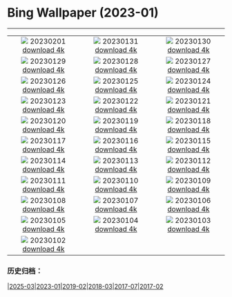 # Bing Wallpaper (2023-01)
**************
| | | |
| :----: | :----: | :----: |
| ![](https://www.bing.com/th?id=OHR.SunriseCastle_ZH-CN6235928386_1920x1080.jpg) 20230201 [download 4k](https://www.bing.com/th?id=OHR.SunriseCastle_ZH-CN6235928386_UHD.jpg) | ![](https://www.bing.com/th?id=OHR.ZebraTrio_ZH-CN5902552401_1920x1080.jpg) 20230131 [download 4k](https://www.bing.com/th?id=OHR.ZebraTrio_ZH-CN5902552401_UHD.jpg) | ![](https://www.bing.com/th?id=OHR.NagarholeNationalPark_ZH-CN2550578922_1920x1080.jpg) 20230130 [download 4k](https://www.bing.com/th?id=OHR.NagarholeNationalPark_ZH-CN2550578922_UHD.jpg) |
| ![](https://www.bing.com/th?id=OHR.BlackbirdDay_ZH-CN2291101162_1920x1080.jpg) 20230129 [download 4k](https://www.bing.com/th?id=OHR.BlackbirdDay_ZH-CN2291101162_UHD.jpg) | ![](https://www.bing.com/th?id=OHR.BlueBahamas_ZH-CN2083290847_1920x1080.jpg) 20230128 [download 4k](https://www.bing.com/th?id=OHR.BlueBahamas_ZH-CN2083290847_UHD.jpg) | ![](https://www.bing.com/th?id=OHR.RedMangrove_ZH-CN4083989028_1920x1080.jpg) 20230127 [download 4k](https://www.bing.com/th?id=OHR.RedMangrove_ZH-CN4083989028_UHD.jpg) |
| ![](https://www.bing.com/th?id=OHR.HighArchChina_ZH-CN8170154553_1920x1080.jpg) 20230126 [download 4k](https://www.bing.com/th?id=OHR.HighArchChina_ZH-CN8170154553_UHD.jpg) | ![](https://www.bing.com/th?id=OHR.BirksofAberfeldy_ZH-CN7810226692_1920x1080.jpg) 20230125 [download 4k](https://www.bing.com/th?id=OHR.BirksofAberfeldy_ZH-CN7810226692_UHD.jpg) | ![](https://www.bing.com/th?id=OHR.ColleSantaLucia_ZH-CN7638164714_1920x1080.jpg) 20230124 [download 4k](https://www.bing.com/th?id=OHR.ColleSantaLucia_ZH-CN7638164714_UHD.jpg) |
| ![](https://www.bing.com/th?id=OHR.SunriseMoai_ZH-CN7413178404_1920x1080.jpg) 20230123 [download 4k](https://www.bing.com/th?id=OHR.SunriseMoai_ZH-CN7413178404_UHD.jpg) | ![](https://www.bing.com/th?id=OHR.ChineseSpringFestival2023_ZH-CN7281854882_1920x1080.jpg) 20230122 [download 4k](https://www.bing.com/th?id=OHR.ChineseSpringFestival2023_ZH-CN7281854882_UHD.jpg) | ![](https://www.bing.com/th?id=OHR.ChineseNewYearEve2023_ZH-CN7188893388_1920x1080.jpg) 20230121 [download 4k](https://www.bing.com/th?id=OHR.ChineseNewYearEve2023_ZH-CN7188893388_UHD.jpg) |
| ![](https://www.bing.com/th?id=OHR.FalklandKings_ZH-CN6891102487_1920x1080.jpg) 20230120 [download 4k](https://www.bing.com/th?id=OHR.FalklandKings_ZH-CN6891102487_UHD.jpg) | ![](https://www.bing.com/th?id=OHR.SFFParkCity_ZH-CN6707019061_1920x1080.jpg) 20230119 [download 4k](https://www.bing.com/th?id=OHR.SFFParkCity_ZH-CN6707019061_UHD.jpg) | ![](https://www.bing.com/th?id=OHR.WhiteSands_ZH-CN6500188005_1920x1080.jpg) 20230118 [download 4k](https://www.bing.com/th?id=OHR.WhiteSands_ZH-CN6500188005_UHD.jpg) |
| ![](https://www.bing.com/th?id=OHR.SessileOaks_ZH-CN6385464274_1920x1080.jpg) 20230117 [download 4k](https://www.bing.com/th?id=OHR.SessileOaks_ZH-CN6385464274_UHD.jpg) | ![](https://www.bing.com/th?id=OHR.FrozenBubblesAlberta_ZH-CN6154214678_1920x1080.jpg) 20230116 [download 4k](https://www.bing.com/th?id=OHR.FrozenBubblesAlberta_ZH-CN6154214678_UHD.jpg) | ![](https://www.bing.com/th?id=OHR.Turku_ZH-CN6008877545_1920x1080.jpg) 20230115 [download 4k](https://www.bing.com/th?id=OHR.Turku_ZH-CN6008877545_UHD.jpg) |
| ![](https://www.bing.com/th?id=OHR.DonkeyFeast_ZH-CN5880627132_1920x1080.jpg) 20230114 [download 4k](https://www.bing.com/th?id=OHR.DonkeyFeast_ZH-CN5880627132_UHD.jpg) | ![](https://www.bing.com/th?id=OHR.Pneumatocysts_ZH-CN5721988566_1920x1080.jpg) 20230113 [download 4k](https://www.bing.com/th?id=OHR.Pneumatocysts_ZH-CN5721988566_UHD.jpg) | ![](https://www.bing.com/th?id=OHR.RumeliHisari_ZH-CN0185820275_1920x1080.jpg) 20230112 [download 4k](https://www.bing.com/th?id=OHR.RumeliHisari_ZH-CN0185820275_UHD.jpg) |
| ![](https://www.bing.com/th?id=OHR.GodrevyRocks_ZH-CN0051118926_1920x1080.jpg) 20230111 [download 4k](https://www.bing.com/th?id=OHR.GodrevyRocks_ZH-CN0051118926_UHD.jpg) | ![](https://www.bing.com/th?id=OHR.HummockIce_ZH-CN9917832145_1920x1080.jpg) 20230110 [download 4k](https://www.bing.com/th?id=OHR.HummockIce_ZH-CN9917832145_UHD.jpg) | ![](https://www.bing.com/th?id=OHR.BisonWindCave_ZH-CN9778045938_1920x1080.jpg) 20230109 [download 4k](https://www.bing.com/th?id=OHR.BisonWindCave_ZH-CN9778045938_UHD.jpg) |
| ![](https://www.bing.com/th?id=OHR.Breckenridge_ZH-CN9598860382_1920x1080.jpg) 20230108 [download 4k](https://www.bing.com/th?id=OHR.Breckenridge_ZH-CN9598860382_UHD.jpg) | ![](https://www.bing.com/th?id=OHR.Mohair_ZH-CN9435762268_1920x1080.jpg) 20230107 [download 4k](https://www.bing.com/th?id=OHR.Mohair_ZH-CN9435762268_UHD.jpg) | ![](https://www.bing.com/th?id=OHR.BlackFell_ZH-CN9224189688_1920x1080.jpg) 20230106 [download 4k](https://www.bing.com/th?id=OHR.BlackFell_ZH-CN9224189688_UHD.jpg) |
| ![](https://www.bing.com/th?id=OHR.HermelinSchnee_ZH-CN8839783506_1920x1080.jpg) 20230105 [download 4k](https://www.bing.com/th?id=OHR.HermelinSchnee_ZH-CN8839783506_UHD.jpg) | ![](https://www.bing.com/th?id=OHR.Perihelion_ZH-CN8681537155_1920x1080.jpg) 20230104 [download 4k](https://www.bing.com/th?id=OHR.Perihelion_ZH-CN8681537155_UHD.jpg) | ![](https://www.bing.com/th?id=OHR.SandhillSleeping_ZH-CN8483997851_1920x1080.jpg) 20230103 [download 4k](https://www.bing.com/th?id=OHR.SandhillSleeping_ZH-CN8483997851_UHD.jpg) |
| ![](https://www.bing.com/th?id=OHR.HohenzollernBurg_ZH-CN8109082566_1920x1080.jpg) 20230102 [download 4k](https://www.bing.com/th?id=OHR.HohenzollernBurg_ZH-CN8109082566_UHD.jpg) |  |  |

### 历史归档：

|[2025-03](bing/2025-03/2025-03.md)|[2023-01](bing/2023-01/2023-01.md)|[2019-02](bing/2019-02/2019-02.md)|[2018-03](bing/2018-03/2018-03.md)|[2017-07](bing/2017-07/2017-07.md)|[2017-02](bing/2017-02/2017-02.md)